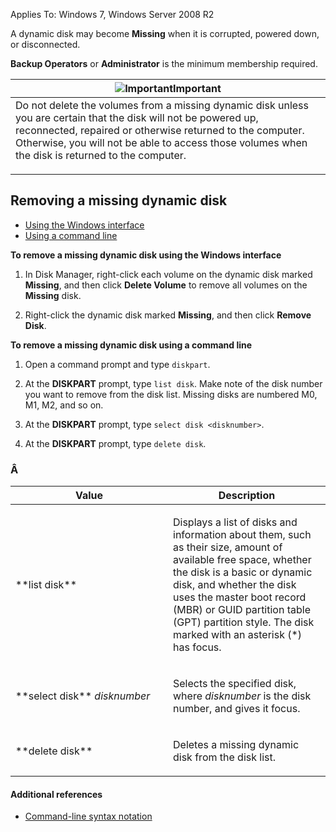 Applies To: Windows 7, Windows Server 2008 R2

A dynamic disk may become **Missing** when it is corrupted, powered down, or disconnected.

**Backup Operators** or **Administrator** is the minimum membership required.

<table>
<colgroup>
<col width="100%" />
</colgroup>
<thead>
<tr class="header">
<th><img src="https://i-technet.sec.s-msft.com/areas/global/content/clear.gif" title="Important" alt="Important" id="Important" class="cl_IC160177" />Important</th>
</tr>
</thead>
<tbody>
<tr class="odd">
<td>Do not delete the volumes from a missing dynamic disk unless you are certain that the disk will not be powered up, reconnected, repaired or otherwise returned to the computer. Otherwise, you will not be able to access those volumes when the disk is returned to the computer.
<p></p></td>
</tr>
</tbody>
</table>

Removing a missing dynamic disk
-------------------------------

-   [Using the Windows interface](#BKMK_WINUI)
-   [Using a command line](#BKMK_CMD)

<a href="" id="BKMK_WINUI"></a>
**To remove a missing dynamic disk using the Windows interface**
1.  In Disk Manager, right-click each volume on the dynamic disk marked **Missing**, and then click **Delete Volume** to remove all volumes on the **Missing** disk.

2.  Right-click the dynamic disk marked **Missing**, and then click **Remove Disk**.

<a href="" id="BKMK_CMD"></a>
**To remove a missing dynamic disk using a command line**
1.  Open a command prompt and type `diskpart`.

2.  At the **DISKPART** prompt, type `list disk`. Make note of the disk number you want to remove from the disk list. Missing disks are numbered M0, M1, M2, and so on.

3.  At the **DISKPART** prompt, type `select disk <disknumber>`.

4.  At the **DISKPART** prompt, type `delete disk`.

### Â 

<table>
<colgroup>
<col width="50%" />
<col width="50%" />
</colgroup>
<thead>
<tr class="header">
<th>Value</th>
<th>Description</th>
</tr>
</thead>
<tbody>
<tr class="odd">
<td><p>**list disk**</p></td>
<td><p>Displays a list of disks and information about them, such as their size, amount of available free space, whether the disk is a basic or dynamic disk, and whether the disk uses the master boot record (MBR) or GUID partition table (GPT) partition style. The disk marked with an asterisk (*) has focus.</p></td>
</tr>
<tr class="even">
<td><p>**select disk** <em>disknumber</em></p></td>
<td><p>Selects the specified disk, where <em>disknumber</em> is the disk number, and gives it focus.</p></td>
</tr>
<tr class="odd">
<td><p>**delete disk**</p></td>
<td><p>Deletes a missing dynamic disk from the disk list.</p></td>
</tr>
</tbody>
</table>

#### Additional references

-   [Command-line syntax notation](https://technet.microsoft.com/en-us/library/cc742449(v=ws.11).aspx)


